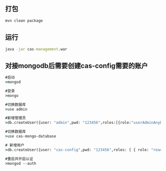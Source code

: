 ## 打包

```cmd
mvn clean package
```

## 运行
```cmd
java -jar cas-management.war 
```

## 对接mongodb后需要创建cas-config需要的账户
```cmd
#启动
>mongod

#登录
>mongo

#切换数据库
>use admin

#新增管理员
>db.createUser({user: "admin",pwd: "123456",roles:[{role:"userAdminAnyDatabase", db: "admin" } ]})

#切换数据库
>use cas-mongo-database

# 新增用户
>db.createUser({user: "cas-config",pwd: "123456",roles: [ { role: "readWrite", db: "cas-mongo-database" }]})

#重启并开启认证
>mongod --auth
```
